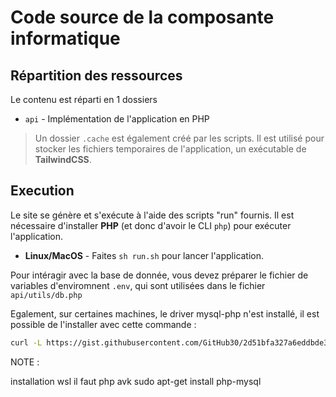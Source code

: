 # Code source de la composante informatique

## Répartition des ressources

Le contenu est réparti en 1 dossiers

- `api` - Implémentation de l'application en PHP

> Un dossier `.cache` est également créé par les scripts. Il est utilisé pour stocker les fichiers temporaires de l'application, un exécutable de **TailwindCSS**.

## Execution

Le site se génère et s'exécute à l'aide des scripts "run" fournis. Il est nécessaire d'installer **PHP** (et donc d'avoir le CLI `php`) pour exécuter l'application.

- **Linux/MacOS** - Faites `sh run.sh` pour lancer l'application.

Pour intéragir avec la base de donnée, vous devez préparer le fichier de variables d'enviromnent `.env`, qui sont utilisées dans le fichier `api/utils/db.php`

Egalement, sur certaines machines, le driver mysql-php n'est installé, il est possible de l'installer avec cette commande :

```bash
curl -L https://gist.githubusercontent.com/GitHub30/2d51bfa327a6eddbde33b77214511584/raw/install_pdo_mysql.gh-codespaces.sh | bash
```

NOTE : 

installation wsl il faut php avk 
sudo apt-get install php-mysql 
